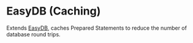 # EasyDB (Caching)

Extends [EasyDB](https://github.com/paragonie/easydb), caches Prepared Statements
to reduce the number of database round trips.
